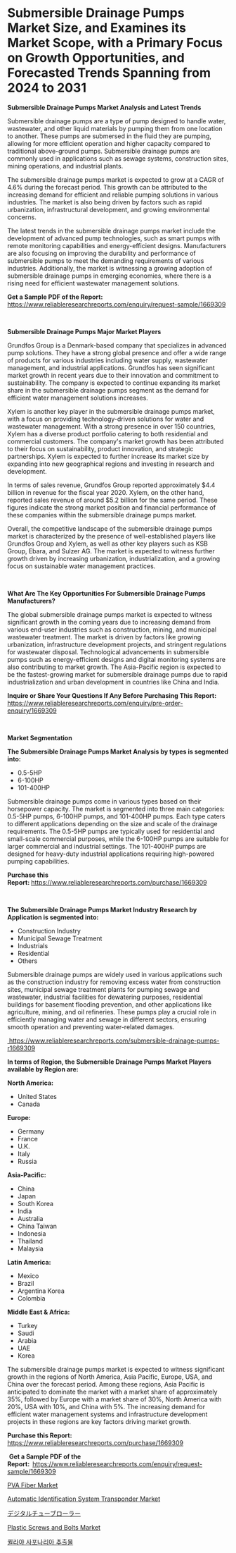 <p><h1>Submersible Drainage Pumps Market Size, and Examines its Market Scope, with a Primary Focus on Growth Opportunities, and Forecasted Trends Spanning from 2024 to 2031</h1></p><p><strong>Submersible Drainage Pumps Market Analysis and Latest Trends</strong></p>
<p><p>Submersible drainage pumps are a type of pump designed to handle water, wastewater, and other liquid materials by pumping them from one location to another. These pumps are submersed in the fluid they are pumping, allowing for more efficient operation and higher capacity compared to traditional above-ground pumps. Submersible drainage pumps are commonly used in applications such as sewage systems, construction sites, mining operations, and industrial plants.</p><p>The submersible drainage pumps market is expected to grow at a CAGR of 4.6% during the forecast period. This growth can be attributed to the increasing demand for efficient and reliable pumping solutions in various industries. The market is also being driven by factors such as rapid urbanization, infrastructural development, and growing environmental concerns.</p><p>The latest trends in the submersible drainage pumps market include the development of advanced pump technologies, such as smart pumps with remote monitoring capabilities and energy-efficient designs. Manufacturers are also focusing on improving the durability and performance of submersible pumps to meet the demanding requirements of various industries. Additionally, the market is witnessing a growing adoption of submersible drainage pumps in emerging economies, where there is a rising need for efficient wastewater management solutions.</p></p>
<p><strong>Get a Sample PDF of the Report:&nbsp;</strong> <a href="https://www.reliableresearchreports.com/enquiry/request-sample/1669309">https://www.reliableresearchreports.com/enquiry/request-sample/1669309</a></p>
<p>&nbsp;</p>
<p><strong>Submersible Drainage Pumps Major Market Players</strong></p>
<p><p>Grundfos Group is a Denmark-based company that specializes in advanced pump solutions. They have a strong global presence and offer a wide range of products for various industries including water supply, wastewater management, and industrial applications. Grundfos has seen significant market growth in recent years due to their innovation and commitment to sustainability. The company is expected to continue expanding its market share in the submersible drainage pumps segment as the demand for efficient water management solutions increases.</p><p>Xylem is another key player in the submersible drainage pumps market, with a focus on providing technology-driven solutions for water and wastewater management. With a strong presence in over 150 countries, Xylem has a diverse product portfolio catering to both residential and commercial customers. The company's market growth has been attributed to their focus on sustainability, product innovation, and strategic partnerships. Xylem is expected to further increase its market size by expanding into new geographical regions and investing in research and development.</p><p>In terms of sales revenue, Grundfos Group reported approximately $4.4 billion in revenue for the fiscal year 2020. Xylem, on the other hand, reported sales revenue of around $5.2 billion for the same period. These figures indicate the strong market position and financial performance of these companies within the submersible drainage pumps market.</p><p>Overall, the competitive landscape of the submersible drainage pumps market is characterized by the presence of well-established players like Grundfos Group and Xylem, as well as other key players such as KSB Group, Ebara, and Sulzer AG. The market is expected to witness further growth driven by increasing urbanization, industrialization, and a growing focus on sustainable water management practices.</p></p>
<p>&nbsp;</p>
<p><strong>What Are The Key Opportunities For Submersible Drainage Pumps Manufacturers?</strong></p>
<p><p>The global submersible drainage pumps market is expected to witness significant growth in the coming years due to increasing demand from various end-user industries such as construction, mining, and municipal wastewater treatment. The market is driven by factors like growing urbanization, infrastructure development projects, and stringent regulations for wastewater disposal. Technological advancements in submersible pumps such as energy-efficient designs and digital monitoring systems are also contributing to market growth. The Asia-Pacific region is expected to be the fastest-growing market for submersible drainage pumps due to rapid industrialization and urban development in countries like China and India.</p></p>
<p><strong>Inquire or Share Your Questions If Any Before Purchasing This Report:</strong> <a href="https://www.reliableresearchreports.com/enquiry/pre-order-enquiry/1669309">https://www.reliableresearchreports.com/enquiry/pre-order-enquiry/1669309</a></p>
<p>&nbsp;</p>
<p><strong>Market Segmentation</strong></p>
<p><strong>The Submersible Drainage Pumps Market Analysis by types is segmented into:</strong></p>
<p><ul><li>0.5-5HP</li><li>6-100HP</li><li>101-400HP</li></ul></p>
<p><p>Submersible drainage pumps come in various types based on their horsepower capacity. The market is segmented into three main categories: 0.5-5HP pumps, 6-100HP pumps, and 101-400HP pumps. Each type caters to different applications depending on the size and scale of the drainage requirements. The 0.5-5HP pumps are typically used for residential and small-scale commercial purposes, while the 6-100HP pumps are suitable for larger commercial and industrial settings. The 101-400HP pumps are designed for heavy-duty industrial applications requiring high-powered pumping capabilities.</p></p>
<p><strong>Purchase this Report:&nbsp;</strong><a href="https://www.reliableresearchreports.com/purchase/1669309">https://www.reliableresearchreports.com/purchase/1669309</a></p>
<p>&nbsp;</p>
<p><strong>The Submersible Drainage Pumps Market Industry Research by Application is segmented into:</strong></p>
<p><ul><li>Construction Industry</li><li>Municipal Sewage Treatment</li><li>Industrials</li><li>Residential</li><li>Others</li></ul></p>
<p><p>Submersible drainage pumps are widely used in various applications such as the construction industry for removing excess water from construction sites, municipal sewage treatment plants for pumping sewage and wastewater, industrial facilities for dewatering purposes, residential buildings for basement flooding prevention, and other applications like agriculture, mining, and oil refineries. These pumps play a crucial role in efficiently managing water and sewage in different sectors, ensuring smooth operation and preventing water-related damages.</p></p>
<p><a href="https://www.reliableresearchreports.com/submersible-drainage-pumps-r1669309">&nbsp;https://www.reliableresearchreports.com/submersible-drainage-pumps-r1669309</a></p>
<p><strong>In terms of Region, the Submersible Drainage Pumps Market Players available by Region are:</strong></p>
<p>
    <p> <strong> North America: </strong>
        <ul>
            <li>United States</li>
            <li>Canada</li>
        </ul>
        </p> 
    <p> <strong> Europe: </strong>
        <ul>
            <li>Germany</li>
            <li>France</li>
            <li>U.K.</li>
            <li>Italy</li>
            <li>Russia</li>
        </ul>
        </p> 
    <p> <strong> Asia-Pacific: </strong>
        <ul>
            <li>China</li>
            <li>Japan</li>
            <li>South Korea</li>
            <li>India</li>
            <li>Australia</li>
            <li>China Taiwan</li>
            <li>Indonesia</li>
            <li>Thailand</li>
            <li>Malaysia</li>
        </ul>
        </p> 
    <p> <strong> Latin America: </strong>
        <ul>
            <li>Mexico</li>
            <li>Brazil</li>
            <li>Argentina Korea</li>
            <li>Colombia</li>
        </ul>
        </p> 
    <p> <strong> Middle East & Africa: </strong>
        <ul>
            <li>Turkey</li>
            <li>Saudi</li>
            <li>Arabia</li>
            <li>UAE</li>
            <li>Korea</li>
        </ul>
    </p>
    </p>
<p><p>The submersible drainage pumps market is expected to witness significant growth in the regions of North America, Asia Pacific, Europe, USA, and China over the forecast period. Among these regions, Asia Pacific is anticipated to dominate the market with a market share of approximately 35%, followed by Europe with a market share of 30%, North America with 20%, USA with 10%, and China with 5%. The increasing demand for efficient water management systems and infrastructure development projects in these regions are key factors driving market growth.</p></p>
<p><strong>Purchase this Report: </strong><a href="https://www.reliableresearchreports.com/purchase/1669309">https://www.reliableresearchreports.com/purchase/1669309</a></p>
<p>&nbsp;<strong>Get a Sample PDF of the Report:&nbsp;&nbsp;</strong><a href="https://www.reliableresearchreports.com/enquiry/request-sample/1669309">https://www.reliableresearchreports.com/enquiry/request-sample/1669309</a></p>
<p><strong></strong></p>
<p><p><a href="https://issuu.com/reportprime-2/docs/pva-fiber-market-size-2030.pptx">PVA Fiber Market</a></p><p><a href="https://github.com/jsmusil/Market-Research-Report-List-2/blob/main/automatic-identification-system-transponder-market.md">Automatic Identification System Transponder Market</a></p><p><a href="https://github.com/cnnriuez22368/Market-Research-Report-List-1/blob/main/584097628561.md">デジタルチューブローラー</a></p><p><a href="https://github.com/yemakinde/Market-Research-Report-List-2/blob/main/plastic-screws-and-bolts-market.md">Plastic Screws and Bolts Market</a></p><p><a href="https://github.com/iansanftyord09878/Market-Research-Report-List-1/blob/main/931553926085.md">퀼라야 사포나리아 추출물</a></p></p>